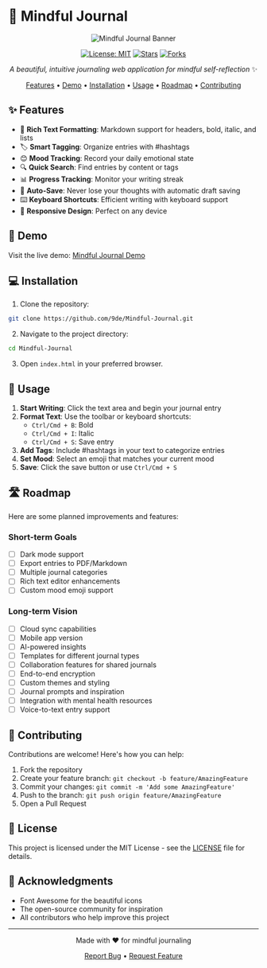 # 📔 Mindful Journal

<div align="center">

![Mindful Journal Banner](https://raw.githubusercontent.com/9de/Mindful-Journal/main/assets/banner.png)

[![License: MIT](https://img.shields.io/badge/License-MIT-blue.svg)](https://opensource.org/licenses/MIT)
[![Stars](https://img.shields.io/github/stars/9de/Mindful-Journal?style=social)](https://github.com/9de/Mindful-Journal/stargazers)
[![Forks](https://img.shields.io/github/forks/9de/Mindful-Journal?style=social)](https://github.com/9de/Mindful-Journal/network/members)

*A beautiful, intuitive journaling web application for mindful self-reflection* ✨

[Features](#-features) • [Demo](#-demo) • [Installation](#-installation) • [Usage](#-usage) • [Roadmap](#️-roadmap) • [Contributing](#-contributing)

</div>

## ✨ Features

- 📝 **Rich Text Formatting**: Markdown support for headers, bold, italic, and lists
- 🏷️ **Smart Tagging**: Organize entries with #hashtags
- 😊 **Mood Tracking**: Record your daily emotional state
- 🔍 **Quick Search**: Find entries by content or tags
- 📊 **Progress Tracking**: Monitor your writing streak
- 💾 **Auto-Save**: Never lose your thoughts with automatic draft saving
- ⌨️ **Keyboard Shortcuts**: Efficient writing with keyboard support
- 📱 **Responsive Design**: Perfect on any device

## 🚀 Demo

Visit the live demo: [Mindful Journal Demo](https://9de.github.io/Mindful-Journal/)

## 💻 Installation

1. Clone the repository:
```bash
git clone https://github.com/9de/Mindful-Journal.git
```

2. Navigate to the project directory:
```bash
cd Mindful-Journal
```

3. Open `index.html` in your preferred browser.

## 🎯 Usage

1. **Start Writing**: Click the text area and begin your journal entry
2. **Format Text**: Use the toolbar or keyboard shortcuts:
   - `Ctrl/Cmd + B`: Bold
   - `Ctrl/Cmd + I`: Italic
   - `Ctrl/Cmd + S`: Save entry
3. **Add Tags**: Include #hashtags in your text to categorize entries
4. **Set Mood**: Select an emoji that matches your current mood
5. **Save**: Click the save button or use `Ctrl/Cmd + S`

## 🛣️ Roadmap

Here are some planned improvements and features:

### Short-term Goals
- [ ] Dark mode support
- [ ] Export entries to PDF/Markdown
- [ ] Multiple journal categories
- [ ] Rich text editor enhancements
- [ ] Custom mood emoji support

### Long-term Vision
- [ ] Cloud sync capabilities
- [ ] Mobile app version
- [ ] AI-powered insights
- [ ] Templates for different journal types
- [ ] Collaboration features for shared journals
- [ ] End-to-end encryption
- [ ] Custom themes and styling
- [ ] Journal prompts and inspiration
- [ ] Integration with mental health resources
- [ ] Voice-to-text entry support

## 🤝 Contributing

Contributions are welcome! Here's how you can help:

1. Fork the repository
2. Create your feature branch: `git checkout -b feature/AmazingFeature`
3. Commit your changes: `git commit -m 'Add some AmazingFeature'`
4. Push to the branch: `git push origin feature/AmazingFeature`
5. Open a Pull Request

## 📜 License

This project is licensed under the MIT License - see the [LICENSE](LICENSE) file for details.

## 🙏 Acknowledgments

- Font Awesome for the beautiful icons
- The open-source community for inspiration
- All contributors who help improve this project

---

<div align="center">
Made with ❤️ for mindful journaling

[Report Bug](https://github.com/9de/Mindful-Journal/issues) • [Request Feature](https://github.com/9de/Mindful-Journal/issues)
